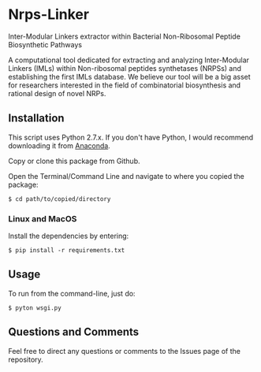 # Nrps-Linker
Inter-Modular Linkers extractor within Bacterial Non-Ribosomal Peptide Biosynthetic Pathways

A computational tool dedicated for extracting and analyzing Inter-Modular Linkers (IMLs)
within Non-ribosomal peptides synthetases (NRPSs) and establishing the first IMLs database. We believe our tool will be
a big asset for researchers interested in the field of combinatorial biosynthesis and rational design of novel NRPs.

## Installation
This script uses Python 2.7.x. If you don't have Python, I would recommend downloading it from [Anaconda](https://www.continuum.io/downloads).

Copy or clone this package from Github.

Open the Terminal/Command Line and navigate to where you copied the package:

    $ cd path/to/copied/directory

### Linux and MacOS

Install the dependencies by entering:

    $ pip install -r requirements.txt

## Usage

To run from the command-line, just do:

    $ pyton wsgi.py


## Questions and Comments

Feel free to direct any questions or comments to the Issues page of the repository.
